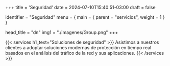 +++
title = 'Seguridad'
date = 2024-07-10T15:40:51-03:00
draft = false

identifier = "Seguridad"
menu = { main = { parent = "servicios", weight = 1 } }

head_title  = "dn"
img1 = "./imagenes/Group.png"
+++


{{< services h1_text="Soluciones de seguridad" >}}
Asistimos a nuestros clientes a adoptar soluciones modernas de protección en tiempo real basados en el análisis del tráfico de la red y sus aplicaciones.
{{< /services >}}